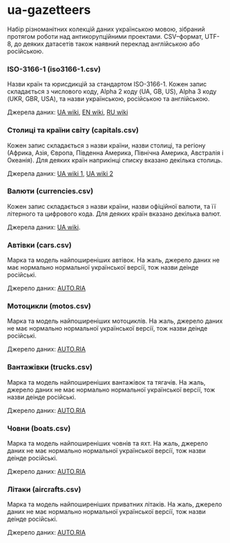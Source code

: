 # ua-gazetteers
Набір різноманітних колекцій даних українською мовою, зібраний протягом роботи над антикорупційними проектами. 
CSV–формат, UTF-8, до деяких датасетів також наявний переклад англійською або російською.

### ISO-3166-1 (iso3166-1.csv)
Назви країн та юрисдикцій за стандартом ISO-3166-1. Кожен запис складається з числового коду, Alpha 2 коду (UA, GB, US), Alpha 3 коду (UKR, GBR, USA), та назви українською, російською та англійською.

Джерела даних: [UA wiki](https://uk.wikipedia.org/wiki/ISO_3166-1), [EN wiki](https://en.wikipedia.org/wiki/ISO_3166-1), [RU wiki](https://ru.wikipedia.org/wiki/ISO_3166-1)

### Столиці та країни світу (capitals.csv)
Кожен запис складається з назви країни, назви столиці, та регіону (Африка, Азія, Європа, Південна Америка, Північна Америка, Австралія і Океанія). Для деяких країн наприкінці списку вказано декілька столиць.

Джерела даних: [UA wiki 1](https://uk.wikipedia.org/wiki/%D0%A1%D0%BF%D0%B8%D1%81%D0%BE%D0%BA_%D1%81%D1%82%D0%BE%D0%BB%D0%B8%D1%86%D1%8C_%D0%BA%D1%80%D0%B0%D1%97%D0%BD_%D1%81%D0%B2%D1%96%D1%82%D1%83), [UA wiki 2](https://uk.wikipedia.org/wiki/%D0%A1%D0%BF%D0%B8%D1%81%D0%BE%D0%BA_%D0%BA%D1%80%D0%B0%D1%97%D0%BD_%D0%B7_%D0%BA%D1%96%D0%BB%D1%8C%D0%BA%D0%BE%D0%BC%D0%B0_%D1%81%D1%82%D0%BE%D0%BB%D0%B8%D1%86%D1%8F%D0%BC%D0%B8)

### Валюти (currencies.csv)
Кожен запис складається з назви країни, назви офіційної валюти, та її літерного та цифрового кода. Для деяких країн вказано декілька валют.

Джерела даних: [UA wiki](https://uk.wikipedia.org/wiki/%D0%9A%D0%BB%D0%B0%D1%81%D0%B8%D1%84%D1%96%D0%BA%D0%B0%D1%86%D1%96%D1%8F_%D0%B2%D0%B0%D0%BB%D1%8E%D1%82_(ISO_4217)).

### Автівки (cars.csv)
Марка та модель найпоширеніших автівок. На жаль, джерело даних не має нормально нормальної української версії, тож назви деінде російські.

Джерело даних: [AUTO.RIA](http://auto.ria.com/)

### Мотоцикли (motos.csv)
Марка та модель найпоширеніших мотоциклів. На жаль, джерело даних не має нормально нормальної української версії, тож назви деінде російські.

Джерело даних: [AUTO.RIA](http://auto.ria.com/)

### Вантажівки (trucks.csv)
Марка та модель найпоширеніших вантажівок та тягачів. На жаль, джерело даних не має нормально нормальної української версії, тож назви деінде російські.

Джерело даних: [AUTO.RIA](http://auto.ria.com/)

### Човни (boats.csv)
Марка та модель найпоширеніших човнів та яхт. На жаль, джерело даних не має нормально нормальної української версії, тож назви деінде російські.

Джерело даних: [AUTO.RIA](http://auto.ria.com/)

### Літаки (aircrafts.csv)
Марка та модель найпоширеніших приватних літаків. На жаль, джерело даних не має нормально нормальної української версії, тож назви деінде російські.

Джерело даних: [AUTO.RIA](http://auto.ria.com/)
